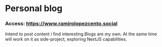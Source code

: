 # Personal blog 
### Access: https://www.ramirolopezcento.social

Intend to post content i find interesting.Blogs are my own. 
At the same time will work on it as side-project, exploring NextJS capabilities. 


